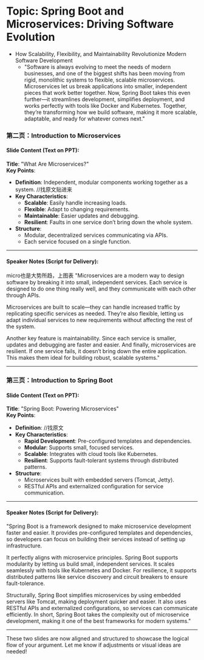 # Topic: Spring Boot and Microservices: Driving Software Evolution
- How Scalability, Flexibility, and Maintainability Revolutionize Modern Software Development
  - "Software is always evolving to meet the needs of modern businesses, and one of the biggest shifts has been moving from rigid, monolithic systems to flexible, scalable microservices. Microservices let us break applications into smaller, independent pieces that work better together. Now, Spring Boot takes this even further—it streamlines development, simplifies deployment, and works perfectly with tools like Docker and Kubernetes. Together, they’re transforming how we build software, making it more scalable, adaptable, and ready for whatever comes next."

### **第二页：Introduction to Microservices**

#### **Slide Content** (Text on PPT):
**Title**: "What Are Microservices?"  
**Key Points**:  
- **Definition**: Independent, modular components working together as a system.  //找原文贴进来
- **Key Characteristics**:  
  - **Scalable**: Easily handle increasing loads.  
  - **Flexible**: Adapt to changing requirements.  
  - **Maintainable**: Easier updates and debugging.  
  - **Resilient**: Faults in one service don’t bring down the whole system.  
- **Structure**:  
  - Modular, decentralized services communicating via APIs.  
  - Each service focused on a single function.  

---

#### **Speaker Notes (Script for Delivery)**:  
micro也是大势所趋，上图表
"Microservices are a modern way to design software by breaking it into small, independent services. Each service is designed to do one thing really well, and they communicate with each other through APIs.  

Microservices are built to scale—they can handle increased traffic by replicating specific services as needed. They’re also flexible, letting us adapt individual services to new requirements without affecting the rest of the system.  

Another key feature is maintainability. Since each service is smaller, updates and debugging are faster and easier. And finally, microservices are resilient. If one service fails, it doesn’t bring down the entire application. This makes them ideal for building robust, scalable systems."  

---

### **第三页：Introduction to Spring Boot**

#### **Slide Content** (Text on PPT):  
**Title**: "Spring Boot: Powering Microservices"  
**Key Points**:  
- **Definition**: //找原文  
- **Key Characteristics**:  
  - **Rapid Development**: Pre-configured templates and dependencies.  
  - **Modular**: Supports small, focused services.  
  - **Scalable**: Integrates with cloud tools like Kubernetes.  
  - **Resilient**: Supports fault-tolerant systems through distributed patterns.  
- **Structure**:  
  - Microservices built with embedded servers (Tomcat, Jetty).  
  - RESTful APIs and externalized configuration for service communication.  

---

#### **Speaker Notes (Script for Delivery)**:  

"Spring Boot is a framework designed to make microservice development faster and easier. It provides pre-configured templates and dependencies, so developers can focus on building their services instead of setting up infrastructure.  

It perfectly aligns with microservice principles. Spring Boot supports modularity by letting us build small, independent services. It scales seamlessly with tools like Kubernetes and Docker. For resilience, it supports distributed patterns like service discovery and circuit breakers to ensure fault-tolerance.  

Structurally, Spring Boot simplifies microservices by using embedded servers like Tomcat, making deployment quicker and easier. It also uses RESTful APIs and externalized configurations, so services can communicate efficiently. In short, Spring Boot takes the complexity out of microservice development, making it one of the best frameworks for modern systems."  

---

These two slides are now aligned and structured to showcase the logical flow of your argument. Let me know if adjustments or visual ideas are needed!

